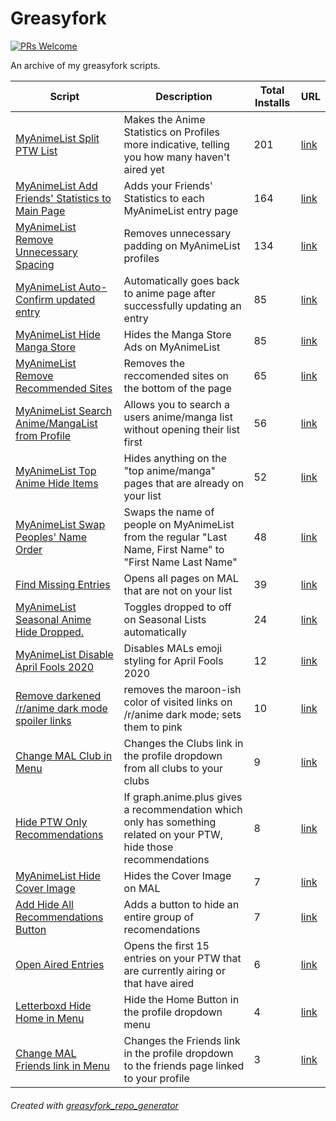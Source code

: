 # Greasyfork

[![PRs Welcome](https://img.shields.io/badge/PRs-welcome-brightgreen.svg?style=flat-square)](http://makeapullrequest.com)

An archive of my greasyfork scripts.

| Script | Description | Total Installs | URL |
| --- | --- | --- | --- |
[MyAnimeList Split PTW List](./myanimelist_split_ptw_list.js) | Makes the Anime Statistics on Profiles more indicative, telling you how many haven't aired yet | 201 | [link](https://greasyfork.org/en/scripts/33008-myanimelist-split-ptw-list)
[MyAnimeList Add Friends' Statistics to Main Page](./myanimelist_add_friends_statistics_to_main_page.js) | Adds your Friends' Statistics to each MyAnimeList entry page  | 164 | [link](https://greasyfork.org/en/scripts/26869-myanimelist-add-friends-statistics-to-main-page)
[MyAnimeList Remove Unnecessary Spacing](./myanimelist_remove_unnecessary_spacing.js) | Removes unnecessary padding on MyAnimeList profiles | 134 | [link](https://greasyfork.org/en/scripts/26678-myanimelist-remove-unnecessary-spacing)
[MyAnimeList Auto-Confirm updated entry](./myanimelist_autoconfirm_updated_entry.js) | Automatically goes back to anime page after successfully updating an entry | 85 | [link](https://greasyfork.org/en/scripts/37961-myanimelist-auto-confirm-updated-entry)
[MyAnimeList Hide Manga Store](./myanimelist_hide_manga_store.js) | Hides the Manga Store Ads on MyAnimeList | 85 | [link](https://greasyfork.org/en/scripts/39341-myanimelist-hide-manga-store)
[MyAnimeList Remove Recommended Sites](./myanimelist_remove_recommended_sites.js) | Removes the reccomended sites on the bottom of the page | 65 | [link](https://greasyfork.org/en/scripts/26716-myanimelist-remove-recommended-sites)
[MyAnimeList Search Anime/MangaList from Profile](./myanimelist_search_animemangalist_from_profile.js) | Allows you to search a users anime/manga list without opening their list first | 56 | [link](https://greasyfork.org/en/scripts/382286-myanimelist-search-anime-mangalist-from-profile)
[MyAnimeList Top Anime Hide Items](./myanimelist_top_anime_hide_items.js) | Hides anything on the "top anime/manga" pages that are already on your list | 52 | [link](https://greasyfork.org/en/scripts/380656-myanimelist-top-anime-hide-items)
[MyAnimeList Swap Peoples' Name Order](./myanimelist_swap_peoples_name_order.js) | Swaps the name of people on MyAnimeList from the regular "Last Name, First Name" to "First Name Last Name" | 48 | [link](https://greasyfork.org/en/scripts/30956-myanimelist-swap-peoples-name-order)
[Find Missing Entries](./find_missing_entries.js) | Opens all pages on MAL that are not on your list | 39 | [link](https://greasyfork.org/en/scripts/37533-find-missing-entries)
[MyAnimeList Seasonal Anime Hide Dropped.](./myanimelist_seasonal_anime_hide_dropped.js) | Toggles dropped to off on Seasonal Lists automatically | 24 | [link](https://greasyfork.org/en/scripts/37556-myanimelist-seasonal-anime-hide-dropped)
[MyAnimeList Disable April Fools 2020](./myanimelist_disable_april_fools_2020.js) | Disables MALs emoji styling for April Fools 2020 | 12 | [link](https://greasyfork.org/en/scripts/399146-myanimelist-disable-april-fools-2020)
[Remove darkened /r/anime dark mode spoiler links](./remove_darkened_ranime_dark_mode_spoiler_links.js) | removes the maroon-ish color of visited links on /r/anime dark mode; sets them to pink | 10 | [link](https://greasyfork.org/en/scripts/40560-remove-darkened-r-anime-dark-mode-spoiler-links)
[Change MAL Club in Menu](./change_mal_club_in_menu.js) | Changes the Clubs link in the profile dropdown from all clubs to your clubs | 9 | [link](https://greasyfork.org/en/scripts/37653-change-mal-club-in-menu)
[Hide PTW Only Recommendations](./hide_ptw_only_recommendations.js) | If graph.anime.plus gives a recommendation which only has something related on your PTW, hide those recommendations | 8 | [link](https://greasyfork.org/en/scripts/40945-hide-ptw-only-recommendations)
[MyAnimeList Hide Cover Image](./myanimelist_hide_cover_image.js) | Hides the Cover Image on MAL | 7 | [link](https://greasyfork.org/en/scripts/37817-myanimelist-hide-cover-image)
[Add Hide All Recommendations Button](./add_hide_all_recommendations_button.js) | Adds a button to hide an entire group of recomendations | 7 | [link](https://greasyfork.org/en/scripts/40948-add-hide-all-recommendations-button)
[Open Aired Entries](./open_aired_entries.js) | Opens the first 15 entries on your PTW that are currently airing or that have aired | 6 | [link](https://greasyfork.org/en/scripts/37562-open-aired-entries)
[Letterboxd Hide Home in Menu](./letterboxd_hide_home_in_menu.js) | Hide the Home Button in the profile dropdown menu | 4 | [link](https://greasyfork.org/en/scripts/408310-letterboxd-hide-home-in-menu)
[Change MAL Friends link in Menu](./change_mal_friends_link_in_menu.js) | Changes the Friends link in the profile dropdown to the friends page linked to your profile | 3 | [link](https://greasyfork.org/en/scripts/380944-change-mal-friends-link-in-menu)

###### Created with [greasyfork_repo_generator](https://github.com/seanbreckenridge/greasyfork_repo_generator)
